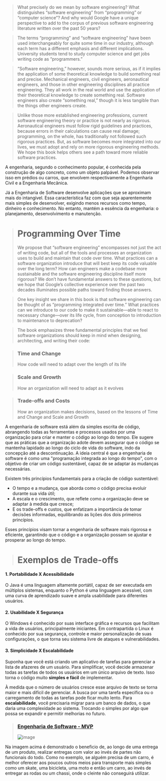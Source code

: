 
> What precisely do we mean by software engineering? What distinguishes “software engineering” from “programming” or “computer science”? And why would Google have a unique perspective to add to the corpus of previous software engineering literature written over the past 50 years?
 
> The terms “programming” and “software engineering” have been used interchangeably for quite some time in our industry, although each term has a different emphasis and different implications. University students tend to study computer science and get jobs writing code as “programmers.”

> “Software engineering,” however, sounds more serious, as if it implies the application of some theoretical knowledge to build something real and precise. Mechanical engineers, civil engineers, aeronautical engineers, and those in other engineering disciplines all practice engineering. They all work in the real world and use the application of their theoretical knowledge to create something real. Software engineers also create “something real,” though it is less tangible than the things other engineers create.
 
> Unlike those more established engineering professions, current software engineering theory or practice is not nearly as rigorous. Aeronautical engineers must follow rigid guidelines and practices, because errors in their calculations can cause real damage; programming, on the whole, has traditionally not followed such rigorous practices. But, as software becomes more integrated into our lives, we must adopt and rely on more rigorous engineering methods. We hope this book helps others see a path toward more reliable software practices.


A engenharia, segundo o conhecimento popular, é conhecida pela construção de algo concreto, como um objeto palpável. Podemos observar isso em prédios ou carros, que envolvem respectivamente a Engenharia Civil e a Engenharia Mecânica.

Já a Engenharia de Software desenvolve aplicações que se aproximam mais do intangível. Essa característica faz com que seja aparentemente mais simples de desenvolver, exigindo menos recursos como tempo, dinheiro e conhecimento. No entanto, mantém a essência da engenharia: o planejamento, desenvolvimento e manutenção.

> # Programming Over Time
> We propose that “software engineering” encompasses not just the act of writing code, but all of the tools and processes an organization uses to build and maintain that code over time. What practices can a software organization introduce that will best keep its code valuable over the long term? How can engineers make a codebase more sustainable and the software engineering discipline itself more rigorous? We don’t have fundamental answers to these questions, but we hope that Google’s collective experience over the past two decades illuminates possible paths toward finding those answers.
 
> One key insight we share in this book is that software engineering can be thought of as “programming integrated over time.” What practices can we introduce to our code to make it sustainable—able to react to necessary change—over its life cycle, from conception to introduction to maintenance to deprecation?
 
> The book emphasizes three fundamental principles that we feel software organizations should keep in mind when designing, architecting, and writing their code:
 
> ### Time and Change
> How code will need to adapt over the length of its life
 
> ### Scale and Growth
> How an organization will need to adapt as it evolves
 
> ### Trade-offs and Costs
> How an organization makes decisions, based on the lessons of Time and Change and Scale and Growth

A engenharia de software está além da simples escrita de código, abrangendo todas as ferramentas e processos usados por uma organização para criar e manter o código ao longo do tempo. Ele sugere que as práticas que a organização adote devem assegurar que o código se mantenha lapidado ao longo do ciclo de vida do software, indo da concepção até a descontinuação. A ideia central é que a engenharia de software é como uma "programação integrada ao longo do tempo", com o objetivo de criar um código sustentável, capaz de se adaptar às mudanças necessárias.

Existem três princípios fundamentais para a criação de código sustentável: 
* O tempo e a mudança, que aborda como o código precisa evoluir durante sua vida útil; 
* A escala e o crescimento, que reflete como a organização deve se adaptar à medida que cresce; 
* E os trade-offs e custos, que enfatizam a importância de tomar decisões informadas, equilibrando as lições dos dois primeiros princípios. 

Esses princípios visam tornar a engenharia de software mais rigorosa e eficiente, garantindo que o código e a organização possam se ajustar e prosperar ao longo do tempo.

> # Exemplos de Trade-offs

#### 1. Portabilidade X Acessibilidade
O Java é uma linguagem altamente portátil, capaz de ser executada em múltiplos sistemas, enquanto o Python é uma linguagem acessível, com uma curva de aprendizado suave e ampla usabilidade para diferentes usuários.

#### 2. Usabilidade X Segurança
O Windows é conhecido por suas interface gráfica e recursos que facilitam a vida de usuários, principalmente iniciantes. Em contrapartida o Linux é conhecido por sua segurança, controle e maior personalização de suas configurações, o que torna seu sistema livre de ataques e vulnerabilidades.
#### 3. Simplicidade X Escalabilidade
Suponha que você está criando um aplicativo de tarefas para gerenciar a lista de afazeres de um usuário. Para simplificar, você decide armazenar todas as tarefas de todos os usuários em um único arquivo de texto. Isso torna o código muito **simples e fácil** de implementar.

À medida que o número de usuários cresce esse arquivo de texto se torna maior e mais difícil de gerenciar. A busca por uma tarefa específica ou o carregamento de todas as tarefas pode ficar muito lento. Para **escalabilidade**, você precisaria migrar para um banco de dados, o que daria uma complexidade ao sistema. Trocando o simples por algo que possa se expandir e permitir melhorias no futuro.

> ### [Engenharia de Software - MVP](https://docs.google.com/presentation/d/1GMds68vXowb3h_GFtI3fwKeXJQQJjm7L-wL0BJhIfLI/edit#slide=id.g1100bb71266_1_7)
> ![image](https://github.com/user-attachments/assets/a89365ab-8947-4177-b04a-21e0c887b0f6)

Na imagem acima é demonstrado o beneficio de, ao longo de uma entrega de um produto, realizar entregas com valor ao invés de partes não funcionais do todo. Como no exemplo, se alguém precisa de um carro, é melhor oferecer aos poucos outros meios para transporte mais simples como um skate, uma bicicleta, uma moto e então um carro, ao invés de entregar as rodas ou um chassi, onde o cleinte não conseguirá utilizar.

